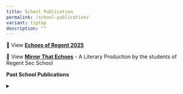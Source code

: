 ```yaml
---
title: School Publication
permalink: /school-publication/
variant: tiptap
description: ""
---
```

<p>📖 View <strong><a href="/files/Echoes_of_Regent_2025_FINAL.pdf" rel="noopener nofollow" target="_blank">Echoes of Regent 2025</a></strong>
</p>
<p>📖 View <strong><a href="/files/Mirror_That_Echoes___A_Literary_Production_by_the_students_of_Regent_Sec_School.pdf" rel="noopener nofollow" target="_blank">Mirror That Echoes</a></strong> -
A Literary Production by the students of Regent Sec School</p>
<p><strong>Past School Publications</strong>
</p>
<div data-type="detailGroup" class="isomer-accordion-group isomer-accordion isomer-accordion-white">
<details class="isomer-details">
<summary></summary>
<div data-type="detailsContent" class="isomer-details-content">
<p>📖 View <strong><a href="https://www.scribd.com/document/774948823/Echoes-of-Regent-2024" rel="noopener nofollow" target="_blank">Echoes of Regent 2024</a></strong>
</p>
<p>📖 View <strong><a href="https://www.scribd.com/document/670926617/Echoes-of-Regent-2023" rel="noopener noreferrer nofollow" target="_blank">Echoes of Regent 2023</a></strong>
</p>
<p>📖 View <strong><a href="https://www.scribd.com/document/679389584/E-Brochure" rel="noopener noreferrer nofollow" target="_blank">E-Brochure (2023)</a></strong>
</p>
<p>📖 View <strong><a href="https://www.scribd.com/document/584151930/Regent-News-2022" rel="noopener nofollow" target="_blank">Echoes of Regent 2022</a></strong>
</p>
</div>
</details>
</div>
<p></p>